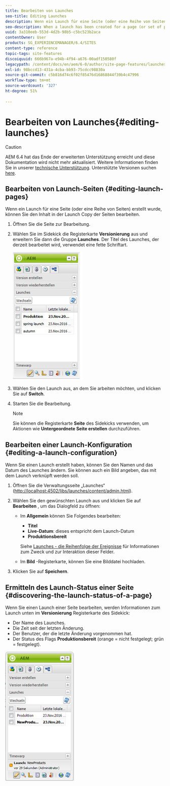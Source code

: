```yaml
---
title: Bearbeiten von Launches
seo-title: Editing Launches
description: Wenn ein Launch für eine Seite (oder eine Reihe von Seiten) erstellt wurde, können Sie den Inhalt in der Launch Copy der Seiten bearbeiten.
seo-description: When a launch has been created for a page (or set of pages) you can edit the content in the launch copy of the page(s).
uuid: 3a310eeb-553d-4d2b-98b5-c5bc523b2aca
contentOwner: User
products: SG_EXPERIENCEMANAGER/6.4/SITES
content-type: reference
topic-tags: site-features
discoiquuid: 666b967a-e94b-4f94-a676-00adf150580f
legacypath: /content/docs/en/aem/6-0/author/site-page-features/launches
exl-id: 98bccd13-431a-4cba-bb93-75cdcc98830a
source-git-commit: c5b816d74c6f02f85476d16868844f39b4c47996
workflow-type: tm+mt
source-wordcount: '327'
ht-degree: 51%

---
```


# Bearbeiten von Launches{#editing-launches}

>[!CAUTION]
>
>AEM 6.4 hat das Ende der erweiterten Unterstützung erreicht und diese Dokumentation wird nicht mehr aktualisiert. Weitere Informationen finden Sie in unserer [technische Unterstützung](https://helpx.adobe.com/de/support/programs/eol-matrix.html). Unterstützte Versionen suchen [here](https://experienceleague.adobe.com/docs/?lang=de).

## Bearbeiten von Launch-Seiten {#editing-launch-pages}

Wenn ein Launch für eine Seite (oder eine Reihe von Seiten) erstellt wurde, können Sie den Inhalt in der Launch Copy der Seiten bearbeiten.

1. Öffnen Sie die Seite zur Bearbeitung.
1. Wählen Sie im Sidekick die Registerkarte **Versionierung** aus und erweitern Sie dann die Gruppe **Launches**. Der Titel des Launches, der derzeit bearbeitet wird, verwendet eine fette Schriftart.

   ![chlimage_1-13](assets/chlimage_1-13.jpeg)

1. Wählen Sie den Launch aus, an dem Sie arbeiten möchten, und klicken Sie auf **Switch**.
1. Starten Sie die Bearbeitung.

   >[!NOTE]
   >
   >Sie können die Registerkarte **Seite** des Sidekicks verwenden, um Aktionen wie **Untergeordnete Seite erstellen** durchzuführen. 

## Bearbeiten einer Launch-Konfiguration {#editing-a-launch-configuration}

Wenn Sie einen Launch erstellt haben, können Sie den Namen und das Datum des Launches ändern. Sie können auch ein Bild angeben, das mit dem Launch verknüpft werden soll.

1. Öffnen Sie die Verwaltungsseite „Launches“ ([http://localhost:4502/libs/launches/content/admin.html](http://localhost:4502/libs/launches/content/admin.html)). 

1. Wählen Sie den gewünschten Launch aus und klicken Sie auf **Bearbeiten** , um das Dialogfeld zu öffnen:

   * Im **Allgemein** können Sie Folgendes bearbeiten:

      * **Titel**
      * **Live-Datum**: dieses entspricht dem Launch-Datum 
      * **Produktionsbereit**

      Siehe [Launches - die Reihenfolge der Ereignisse](/help/sites-authoring/launches.md#launches-the-order-of-events) für Informationen zum Zweck und zur Interaktion dieser Felder.

   * Im **Bild** -Registerkarte, können Sie eine Bilddatei hochladen.


1. Klicken Sie auf **Speichern**.

## Ermitteln des Launch-Status einer Seite {#discovering-the-launch-status-of-a-page}

Wenn Sie einen Launch einer Seite bearbeiten, werden Informationen zum Launch unten im **Versionierung** Registerkarte des Sidekick:

* Der Name des Launches.
* Die Zeit seit der letzten Änderung.
* Der Benutzer, der die letzte Änderung vorgenommen hat.
* Der Status des Flags **Produktionsbereit** (orange = nicht festgelegt; grün = festgelegt). 

![chlimage_1-186](assets/chlimage_1-186.png)

